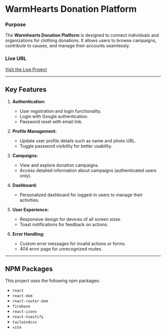 # **WarmHearts Donation Platform**

### **Purpose**
The **Warmhearts Donation Platform** is designed to connect individuals and organizations for clothing donations. It allows users to browse campaigns, contribute to causes, and manage their accounts seamlessly.

### **Live URL**
[Visit the Live Project](https://warmhearts-app.netlify.app/)  


---

## **Key Features**
1. **Authentication:**
   - User registration and login functionality.
   - Login with Google authentication.
   - Password reset with email link.

2. **Profile Management:**
   - Update user profile details such as name and photo URL.
   - Toggle password visibility for better usability.

3. **Campaigns:**
   - View and explore donation campaigns.
   - Access detailed information about campaigns (authenticated users only).

4. **Dashboard:**
   - Personalized dashboard for logged-in users to manage their activities.

5. **User Experience:**
   - Responsive design for devices of all screen sizes.
   - Toast notifications for feedback on actions.

6. **Error Handling:**
   - Custom error messages for invalid actions or forms.
   - 404 error page for unrecognized routes.

---



## **NPM Packages**
This project uses the following npm packages:
- `react`
- `react-dom`
- `react-router-dom`
- `firebase`
- `react-icons`
- `react-toastify`
- `tailwindcss`
- `vite`



